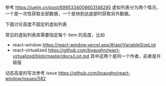 参考 https://juejin.cn/post/6995334008603148295
虚拟列表分为两个情况，一个是一次性获取全部数据，一个是快到达底部时获取另外数据。

下面讨论高度不固定的虚拟列表

常见的虚拟列表库需要指定每个 item 的高度，比如

- react-window https://react-window.vercel.app/#/api/VariableSizeList
- react-virtualized https://github.com/bvaughn/react-virtualized/blob/master/docs/List.md
  其中这两个是同一个作者，前者是升级版

动态高度的写法参考 issue
https://github.com/bvaughn/react-window/issues/582
